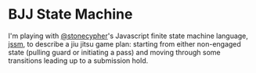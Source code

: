 # BJJ State Machine

I'm playing with [@stonecypher](https://github.com/StoneCypher)'s Javascript finite state machine language, [jssm](https://github.com/StoneCypher/jssm), to describe a jiu jitsu game plan: starting from either non-engaged state (pulling guard or initiating a pass) and moving through some transitions leading up to a submission hold.
